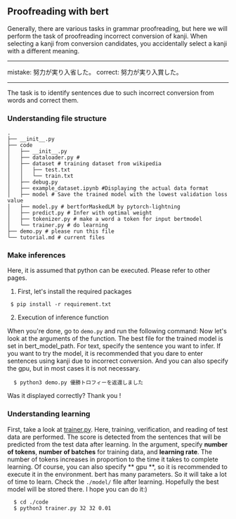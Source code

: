 ## Proofreading with bert 
Generally, there are various tasks in grammar proofreading, but here we will perform the task of proofreading incorrect conversion of kanji. When selecting a kanji from conversion candidates, you accidentally select a kanji with a different meaning.

---

mistake: 努力が実り入省した。
correct: 努力が実り入賞した。

---

The task is to identify sentences due to such incorrect conversion from words and correct them.   

### Understanding file structure 

```files 
.
├── __init__.py
├── code
│   ├── __init__.py
│   ├── dataloader.py # 
│   ├── dataset # training dataset from wikipedia 
│   │   ├── test.txt
│   │   └── train.txt
│   ├── debug.py
│   ├── example_dataset.ipynb #Displaying the actual data format 
│   ├── model # Save the trained model with the lowest validation loss value 
│   ├── model.py # bertforMaskedLM by pytorch-lightning 
│   ├── predict.py # Infer with optimal weight 
│   ├── tokenizer.py # make a word a token for input bertmodel
│   └── trainer.py # do learning 
├── demo.py # please run this file 
└── tutorial.md # current files

```
### Make inferences 

Here, it is assumed that python can be executed. Please refer to other pages.  
  
1. First, let's install the required packages 

```command
 $ pip install -r requirement.txt
```

2. Execution of inference function  

When you're done, go to `demo.py` and run the following command: 
Now let's look at the arguments of the function. The best file for the trained model is set in bert_model_path.
For text, specify the sentence you want to infer.
If you want to try the model, it is recommended that you dare to enter sentences using kanji due to incorrect conversion.
And you can also specify the gpu, but in most cases it is not necessary.    

```command
  $ python3 demo.py 優勝トロフィーを返還しました
```
  
Was it displayed correctly? Thank you !

### Understanding learning 

First, take a look at [trainer.py](https://github.com/kooose38/Tasks-by-bert/blob/master/grammer/code/trainer.py). Here, training, verification, and reading of test data are performed. The score is detected from the sentences that will be predicted from the test data after learning. In the argument, specify **number of tokens**, **number of batches** for training data, and **learning rate**. The number of tokens increases in proportion to the time it takes to complete learning. Of course, you can also specify ** gpu **, so it is recommended to execute it in the environment. bert has many parameters. So it will take a lot of time to learn. Check the `./model/` file after learning. Hopefully the best model will be stored there. I hope you can do it:)

```command
  $ cd ./code  
  $ python3 trainer.py 32 32 0.01 
```
